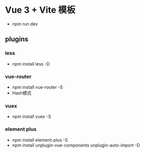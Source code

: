 # Vue 3 + Vite 模板
- npm run dev
## plugins
### less
- npm install less -D
### vue-router
- npm install vue-router -S
- Hash模式
### vuex
- npm install vuex -S
### element plus
- npm install element-plus -S
- npm install unplugin-vue-components unplugin-auto-import -D